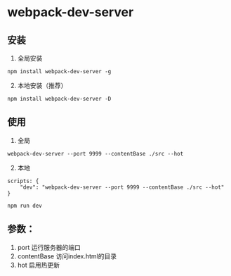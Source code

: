 # webpack-dev-server

## 安装
1. 全局安装
```
npm install webpack-dev-server -g
```
2. 本地安装（推荐）
```
npm install webpack-dev-server -D
```

## 使用
1. 全局
```
webpack-dev-server --port 9999 --contentBase ./src --hot
```
2. 本地
```
scripts: {
    "dev": "webpack-dev-server --port 9999 --contentBase ./src --hot"
}

npm run dev
```

## 参数：
1. port 运行服务器的端口
2. contentBase 访问index.html的目录
3. hot 启用热更新